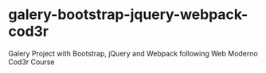 # galery-bootstrap-jquery-webpack-cod3r
Galery Project with Bootstrap, jQuery and Webpack following Web Moderno Cod3r Course 
